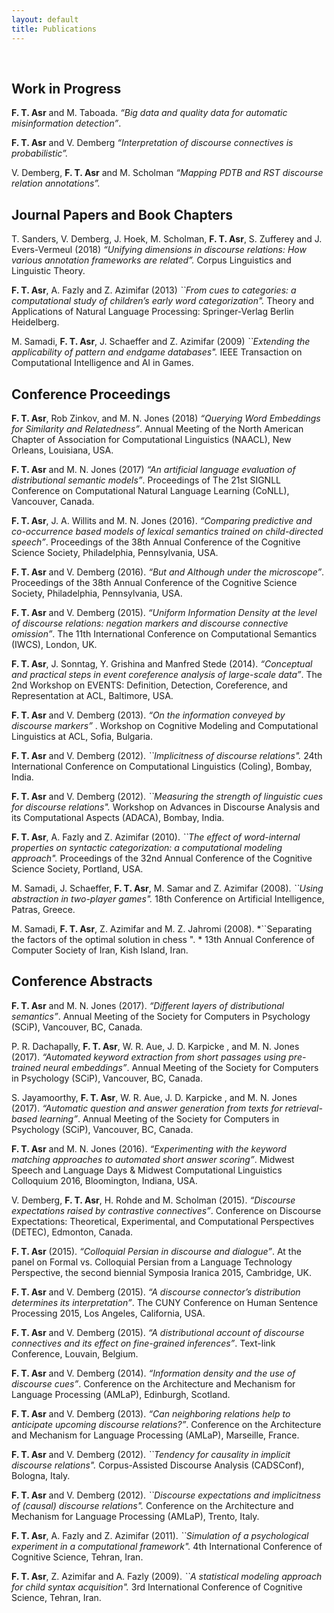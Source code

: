 ```yaml
---
layout: default
title: Publications
---
```


&nbsp;

## Work in Progress

<span>**F. T. Asr**</span> and M. Taboada. <span>*“Big data and
quality data for automatic misinformation detection”*</span>.

<span>**F. T. Asr**</span> and V. Demberg <span>*“Interpretation of discourse connectives is
probabilistic”.*</span> 

V. Demberg, <span>**F. T. Asr**</span> and M. Scholman <span>*“Mapping PDTB and RST discourse relation
annotations”.*</span> 



## Journal Papers and Book Chapters

T. Sanders, V. Demberg, J. Hoek, M. Scholman, <span>**F. T.
Asr**</span>, S. Zufferey and J. Evers-Vermeul (2018) <span>*“Unifying
dimensions in discourse relations: How various annotation frameworks are
related”.*</span> Corpus Linguistics and Linguistic Theory.

<span>**F. T. Asr**</span>, A. Fazly and Z. Azimifar (2013)
<span>*\`\`From cues to categories: a computational study of children’s
early word categorization".*</span> Theory and Applications of Natural
Language Processing: Springer-Verlag Berlin Heidelberg.

M. Samadi, <span>**F. T. Asr**</span>, J. Schaeffer and Z. Azimifar
(2009) <span>*\`\`Extending the applicability of pattern and endgame
databases".*</span> IEEE Transaction on Computational Intelligence and
AI in Games.


## Conference Proceedings 

<span>**F. T. Asr**</span>, Rob Zinkov, and M. N. Jones (2018)
<span>*“Querying Word Embeddings for Similarity and
Relatedness”*</span>. Annual Meeting of the North American Chapter of
Association for Computational Linguistics (NAACL), New Orleans,
Louisiana, USA.

<span>**F. T. Asr**</span> and M. N. Jones (2017) <span>*“An artificial
language evaluation of distributional semantic models”*</span>.
Proceedings of The 21st SIGNLL Conference on Computational Natural
Language Learning (CoNLL), Vancouver, Canada.

<span>**F. T. Asr**</span>, J. A. Willits and M. N. Jones (2016).
<span>*“Comparing predictive and co-occurrence based models of lexical
semantics trained on child-directed speech”*</span>. Proceedings of the
38th Annual Conference of the Cognitive Science Society,
Philadelphia, Pennsylvania, USA.

<span>**F. T. Asr**</span> and V. Demberg (2016). <span>*“But and
Although under the microscope”*</span>. Proceedings of the 38th
Annual Conference of the Cognitive Science Society, Philadelphia,
Pennsylvania, USA.

<span>**F. T. Asr**</span> and V. Demberg (2015). <span>*“Uniform
Information Density at the level of discourse relations: negation
markers and discourse connective omission”*</span>. The 11th
International Conference on Computational Semantics (IWCS), London, UK.

<span>**F. T. Asr**</span>, J. Sonntag, Y. Grishina and Manfred Stede
(2014). <span>*“Conceptual and practical steps in event coreference
analysis of large-scale data”*</span>. The 2nd Workshop on EVENTS:
Definition, Detection, Coreference, and Representation at ACL,
Baltimore, USA.

<span>**F. T. Asr**</span> and V. Demberg (2013). <span>*“On the
information conveyed by discourse markers”*</span> . Workshop on
Cognitive Modeling and Computational Linguistics at ACL, Sofia,
Bulgaria.

<span>**F. T. Asr**</span> and V. Demberg (2012).
<span>*\`\`Implicitness of discourse relations".*</span> 24th
International Conference on Computational Linguistics (Coling), Bombay,
India.

<span>**F. T. Asr**</span> and V. Demberg (2012). <span>*\`\`Measuring
the strength of linguistic cues for discourse relations".*</span>
Workshop on Advances in Discourse Analysis and its Computational Aspects
(ADACA), Bombay, India.

<span>**F. T. Asr**</span>, A. Fazly and Z. Azimifar (2010).
<span>*\`\`The effect of word-internal properties on syntactic
categorization: a computational modeling approach".*</span> Proceedings
of the 32nd Annual Conference of the Cognitive Science Society,
Portland, USA.

M. Samadi, J. Schaeffer, <span>**F. T. Asr**</span>, M. Samar and Z.
Azimifar (2008). <span>*\`\`Using abstraction in two-player
games".*</span> 18th Conference on Artificial Intelligence, Patras,
Greece.

M. Samadi, <span>**F. T. Asr**</span>, Z. Azimifar and M. Z. Jahromi
(2008). <span>*\`\`Separating the factors of the optimal solution in
chess ". *</span> 13th Annual Conference of Computer Society of
Iran, Kish Island, Iran.


## Conference Abstracts

<span>**F. T. Asr**</span> and M. N. Jones (2017). <span>*“Different
layers of distributional semantics”*</span>. Annual Meeting of the
Society for Computers in Psychology (SCiP), Vancouver, BC, Canada.

P. R. Dachapally, <span>**F. T. Asr**</span>, W. R. Aue, J. D. Karpicke
, and M. N. Jones (2017). <span>*“Automated keyword extraction from
short passages using pre-trained neural embeddings”*</span>. Annual
Meeting of the Society for Computers in Psychology (SCiP), Vancouver,
BC, Canada.

S. Jayamoorthy, <span>**F. T. Asr**</span>, W. R. Aue, J. D. Karpicke ,
and M. N. Jones (2017). <span>*“Automatic question and answer generation
from texts for retrieval-based learning”*</span>. Annual Meeting of the
Society for Computers in Psychology (SCiP), Vancouver, BC, Canada.

<span>**F. T. Asr**</span> and M. N. Jones (2016). <span>*“Experimenting
with the keyword matching approaches to automated short answer
scoring”*</span>. Midwest Speech and Language Days & Midwest
Computational Linguistics Colloquium 2016, Bloomington, Indiana, USA.

V. Demberg, <span>**F. T. Asr**</span>, H. Rohde and M. Scholman (2015).
<span>*“Discourse expectations raised by contrastive
connectives”*</span>. Conference on Discourse Expectations: Theoretical,
Experimental, and Computational Perspectives (DETEC), Edmonton, Canada.

<span>**F. T. Asr**</span> (2015). <span>*“Colloquial Persian in
discourse and dialogue”*</span>. At the panel on Formal vs. Colloquial
Persian from a Language Technology Perspective, the second biennial
Symposia Iranica 2015, Cambridge, UK.

<span>**F. T. Asr**</span> and V. Demberg (2015). <span>*“A discourse
connector’s distribution determines its interpretation”*</span>. The
CUNY Conference on Human Sentence Processing 2015, Los Angeles,
California, USA.

<span>**F. T. Asr**</span> and V. Demberg (2015). <span>*“A
distributional account of discourse connectives and its effect on
fine-grained inferences”*</span>. Text-link Conference, Louvain,
Belgium.

<span>**F. T. Asr**</span> and V. Demberg (2014). <span>*“Information
density and the use of discourse cues”*</span>. Conference on the
Architecture and Mechanism for Language Processing (AMLaP), Edinburgh,
Scotland.

<span>**F. T. Asr**</span> and V. Demberg (2013). <span>*“Can
neighboring relations help to anticipate upcoming discourse
relations?”*</span>. Conference on the Architecture and Mechanism for
Language Processing (AMLaP), Marseille, France.

<span>**F. T. Asr**</span> and V. Demberg (2012). <span>*\`\`Tendency
for causality in implicit discourse relations".*</span> Corpus-Assisted
Discourse Analysis (CADSConf), Bologna, Italy.

<span>**F. T. Asr**</span> and V. Demberg (2012). <span>*\`\`Discourse
expectations and implicitness of (causal) discourse relations".*</span>
Conference on the Architecture and Mechanism for Language Processing
(AMLaP), Trento, Italy.

<span>**F. T. Asr**</span>, A. Fazly and Z. Azimifar (2011).
<span>*\`\`Simulation of a psychological experiment in a computational
framework".*</span> 4th International Conference of Cognitive
Science, Tehran, Iran.

<span>**F. T. Asr**</span>, Z. Azimifar and A. Fazly (2009).
<span>*\`\`A statistical modeling approach for child syntax
acquisition".*</span> 3rd International Conference of Cognitive Science,
Tehran, Iran.

